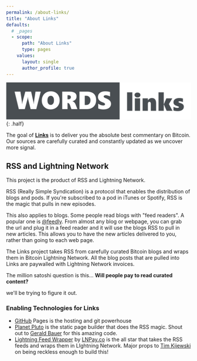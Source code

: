 ```yaml
---
permalink: /about-links/
title: "About Links"
defaults:
  # _pages
  - scope:
      path: "About Links"
      type: pages
    values:
      layout: single
      author_profile: true
---
```


[![Links logo](/assets/images/links-logo.png)](https://bitcoinwords.github.io/links/docs/planet.news.html)
{: .half}

The goal of **[Links](https://bitcoinwords.github.io/links/docs/planet.news.html)** is to deliver you the absolute best commentary on Bitcoin. Our sources are carefully curated and constantly updated as we uncover more signal. 

## <i class="fas fa-rss"></i> RSS and <i class="fas fa-bolt"></i> Lightning Network
This project is the product of RSS and Lightning Network. 

RSS (Really Simple Syndication) is a protocol that enables the distribution of blogs and pods. If you're subscribed to a pod in iTunes or Spotify, RSS is the magic that pulls in new episodes.

This also applies to blogs. Some people read blogs with "feed readers". A popular one is [@feedly](https://twitter.com/feedly). From almost any blog or webpage, you can grab the url and plug it in a feed reader and it will use the blogs RSS to pull in new articles. This allows you to have the new articles delivered to you, rather than going to each web page.

The Links project takes RSS from carefully curated Bitcoin blogs and wraps them in Bitcoin Lightning Network. All the blog posts that are pulled into Links are paywalled with Lightning Network invoices.

The million satoshi question is this... **Will people pay to read curated content?**

we'll be trying to figure it out. 

### Enabling Technologies for Links

* [GitHub](https://github.com/) Pages is the hosting and git powerhouse
* [Planet Pluto](https://github.com/feedreader) is the static page builder that does the RSS magic. Shout out to [Gerald Bauer](https://github.com/geraldb) for this amazing code.
* [Lightning Feed Wrapper](https://lnpay.co/paywall/xml-feeds) by [LNPay.co](https://lnpay.co/) is the all star that takes the RSS feeds and wraps them in LIghtning Network. Major props to [Tim Kijewski](https://twitter.com/BootstrapBandit) on being reckless enough to build this!